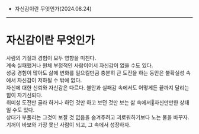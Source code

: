 - 자신감이란 무엇인가(2024.08.24)
---
# 자신감이란 무엇인가
사람의 기질과 경험이 모두 영향을 미친다.  
계속 실패했거나 원체 부정적인 사람이어서 자신감이 없을 수도 있다.  
성공 경험이 많아도 삶에 변화를 일으킬만큼 충분히 큰 도전을 하는 동안은 불확실성 속에서 자신감이 저하될 수 밖에 없다.  
자신에 대한 신뢰와 자신감은 다르다. 불안과 실패감 속에서도 어떻게든 끝까지 달리는 힘이 자기신뢰다.  
취미성 도전만 골라 하거나 하던 것만 하고 보던 것만 보는 삶 속에서자신만만한 상태일 수도 있다.   
상대가 부풀리는 그것이 보잘 것 없음을 숨겨주려고 괴로워하기보다 노는 물을 바꾸자.  
기꺼이 바보와 가장 못난 사람이 되고, 그 속에서 성장하자.  
